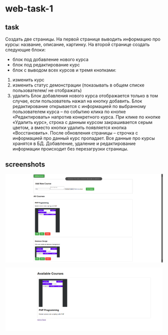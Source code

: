 # web-task-1

## task

Создать две страницы.
На первой странице выводить информацию про курсы: название, описание, картинку.
На второй странице создать следующие блоки:

- блок под добавление нового курса
- блок под редактирование курс
- блок с выводом всех курсов и тремя кнопками:

1. изменить курс
2. изменить статус демонстрации (показывать в общем списке пользователем/
   не отображать)
3. удалить
   Блок добавления нового курса отображается только в том случае, если пользователь нажал
   на кнопку добавить.
   Блок редактирование открывается с информацией по выбранному пользователем курса – по
   событию клика по кнопке «Редактировать» напротив конкретного курса.
   При клике по кнопке «Удалить курс», строка с данным курсом закрашивается серым
   цветом, а вместо кнопки удалить появляется кнопка «Восстановить». После обновления
   страницы – строчка с информацией про данный курс пропадает.
   Все данные про курсы хранятся в БД. Добавление, удаление и редактирование информации
   происходит без перезагрузки страницы.

## screenshots

![screenshot1](screenshots/screenshot1.png)

![screenshot2](screenshots/screenshot2.png)